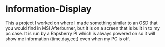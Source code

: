# Information-Display
This a project I worked on where I made something similar to an OSD that you would find in MSI Afterburner, but it is on a screen that is built in to my pc case. It is run by a Rapsberry PI which is always powered on so it will show me information (time,day,ect) even when my PC is off.
